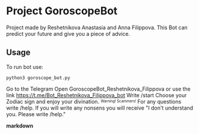 # Project GoroscopeBot

Project made by Reshetnikova Anastasia and Anna Filippova.
This Bot can predict your future and give you a piece of advice.

## Usage

To run bot use:

```commandline
python3 goroscope_bot.py
```
Go to the Telegram
Open GoroscopeBot_Reshetnikova_Filippova or use the link https://t.me/Bot_Reshetnikova_Filippova_bot
Write /start
Choose your Zodiac sign and enjoy your divination.
<sup><sub>Warning! Scammers!</sub></sup>
For any questions write /help.
If you will write any nonsens you will receive "I don't understand you. Please write /help."

**markdown**

